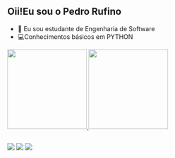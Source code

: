 ## Oii!Eu sou o Pedro Rufino

- 🌱 Eu sou estudante de Engenharia de Software
- 💻Conhecimentos básicos em PYTHON 

<div>
  <a href="https://beacons.ai/pedrorufass">
  <img height="180em" src="https://github-readme-stats.vercel.app/api?username=pedrorufass&show_icons=true&theme=dark&include_all_commits=true&count_private=true"/_>
  <img height="180em" src="https://github-readme-stats.vercel.app/api/top-langs/?username=pedrorufass&layout=compact&langs_count=16&theme=dark"/_>


  
##

<div>
<a href = "mailto:pedrorufino022@gmail.com"><img src="https://img.shields.io/badge/Gmail-D14836?style=for-the-badge&logo=gmail&logoColor=white" target="_blank"></a>
<a href="https://www.instagram.com/pedrorufas" target="_blank"><img src="https://img.shields.io/badge/Instagram-E4405F?style=for-the-badge&logo=instagram&logoColor=white"target="_blank"></a>  
<a href ="https://www.linkedin.com/in/pedro-henrique-silva-rufino-2a7ba9365" target="_blank"><img src="https://img.shields.io/badge/LinkedIn-0077B5?style=for-the-badge&logo=linkedin&logoColor=white" target="_blank"></a>  
